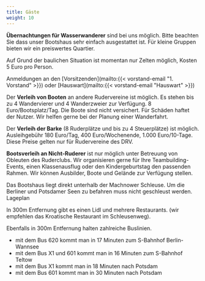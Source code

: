 ```yaml
---
title: Gäste
weight: 10
---
```


**Übernachtungen für Wasserwanderer** sind bei uns möglich.
Bitte beachten Sie dass unser Bootshaus sehr einfach ausgestattet ist. Für kleine Gruppen bieten wir ein preiswertes Quartier.

Auf Grund der baulichen Situation ist momentan nur Zelten möglich, Kosten 5 Euro pro Person.

Anmeldungen an den [Vorsitzenden](mailto:{{< vorstand-email "1. Vorstand" >}}) oder [Hauswart](mailto:{{< vorstand-email "Hauswart" >}})

Der **Verleih von Booten** an andere Rudervereine ist möglich. Es stehen bis zu 4 Wandervierer und 4 Wanderzweier zur Verfügung. 8 Euro/Bootsplatz/Tag. Die Boote sind nicht versichert. Für Schäden haftet der Nutzer.
Wir helfen gerne bei der Planung einer Wanderfahrt.

Der **Verleih der Barke** (8 Ruderplätze und bis zu 4 Steuerplätze) ist möglich. Ausleihgebühr 180 Euro/Tag, 400 Euro/Wochenende, 1.000 Euro/10-Tage.  Diese Preise gelten nur für Rudervereine des DRV.

**Bootsverleih an Nicht-Ruderer** ist nur möglich unter Betreuung von Obleuten des Ruderclubs.
Wir organisieren gerne für Ihre Teambuilding-Events, einen Klassenausflug oder den Kindergeburtstag den passenden Rahmen. Wir können Ausbilder, Boote und Gelände zur Verfügung stellen.

Das Bootshaus liegt direkt unterhalb der Machnower Schleuse. Um die Berliner und Potsdamer Seen zu befahren muss nicht geschleust werden. Lageplan

In 300m Entfernung gibt es einen Lidl und mehrere Restaurants. (wir empfehlen das Kroatische Restaurant im Schleusenweg).

Ebenfalls in 300m Entfernung halten zahlreiche Buslinien.
- mit dem Bus 620 kommt man in 17 Minuten zum S-Bahnhof Berlin-Wannsee
- mit dem Bus X1 und 601 kommt man in 16 Minuten zum S-Bahnhof Teltow
- mit dem Bus X1 kommt man in 18 Minuten nach Potsdam
- mit dem Bus 601 kommt man in 30 Minuten nach Potsdam

